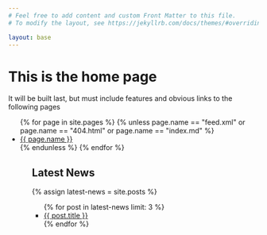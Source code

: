 ```yaml
---
# Feel free to add content and custom Front Matter to this file.
# To modify the layout, see https://jekyllrb.com/docs/themes/#overriding-theme-defaults

layout: base
---
```

<h1>This is the home page</h1>

<p>It will be built last, but must include features and obvious links to the following pages</p>

<ul>
{% for page in site.pages %}
{% unless page.name == "feed.xml" or page.name == "404.html" or page.name == "index.md" %}
<li>
<a href="{{ page.url }}">{{ page.name }}</a>
</li>
{% endunless %}
{% endfor %}
<ul>

<h2>Latest News</h2>
{% assign latest-news = site.posts %}

<ul>
{% for post in latest-news limit: 3 %}
<li>
<a href="{{ post.url }}">{{ post.title }}</a>
</li>
{% endfor %}
<ul>
